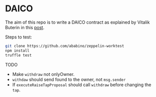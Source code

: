 # DAICO

The aim of this repo is to write a DAICO contract as explained by Vitalik Buterin in this [post]( https://slack-redir.net/link?url=https%3A%2F%2Fethresear.ch%2Ft%2Fexplanation-of-daicos%2F465).

Steps to test:

```bash
git clone https://github.com/ababino/zeppelin-worktest
npm install
truffle test
```

TODO

* Make `withdraw` not onlyOwner.
* `withdaw` should send found to the owner, not `msg.sender`
* If `executeRaiseTapProposal` should call `withdraw` before changing the `tap`.
